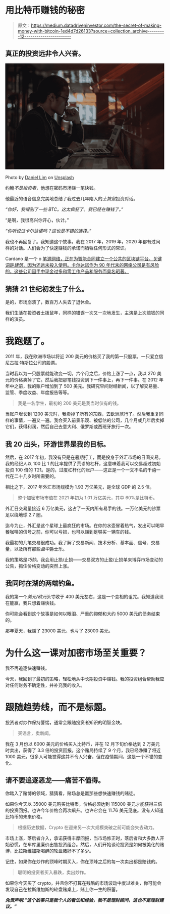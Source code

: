 # 用比特币赚钱的秘密

> 原文：<https://medium.datadriveninvestor.com/the-secret-of-making-money-with-bitcoin-1ed4d7d26133?source=collection_archive---------12----------------------->

## 真正的投资远非令人兴奋。

![](img/9ac7dee048c87584f3be0a1587331e3d.png)

Photo by [Daniel Lim](https://unsplash.com/@daniellim?utm_source=unsplash&utm_medium=referral&utm_content=creditCopyText) on [Unsplash](https://unsplash.com/t/business-work?utm_source=unsplash&utm_medium=referral&utm_content=creditCopyText)

约翰*不是投资者*，他想在密码市场赚一笔快钱。

他最近的语音信息完美地总结了我过去几年陷入的*土拨鼠*投资对话。

*“你好，我得到了一些 BTC。这太疯狂了。我已经在赚钱了。”*

“是啊，我很高兴你开心，伙计。”

*“你听说过卡尔达诺吗？这也是不错的选择。”*

我也不再回复了。我知道这个故事。我在 2017 年，2019 年，2020 年都有过同样的对话。人们会为了快速赚钱的承诺而牺牲任何形式的常识。

Cardano 是一个 o [笔源网络，正在为智能合同建立一个公共的区块链平台。关键词是*建筑*，因为还远未投入使用。卡尔达诺作为 90 年代末的网络公司是有风险的，这些公司因手中现金过多和零工作产品和服务而臭名昭著。](https://cardano.org/)

## 猜猜 21 世纪初发生了什么。

是的，市场崩溃了，数百万人失去了退休金。

我们生活在投资者土拨鼠年，同样的错误一次又一次地发生，主演是上次赔钱的同样的演员。

# 我跑题了。

2011 年，我在欧洲市场以将近 200 美元的价格买了我的第一只股票，一只爱立信尼古拉·特斯拉公司的股票。

当时我以为一只股票就能改变一切。六个月之后，价格上涨了一点，我以 270 美元的价格卖掉了它。然后我把那笔钱投资到下一件事上，再下一件事。在 2012 年年中之前，我的账户增加到了 500 美元。我研究早间财经新闻，以了解交易量、监管、季度收益、年度报告等等。

> 我是一名学生，最初的 200 美元是我当时仅有的钱。

当账户增长到 1200 美元时，我卖掉了所有的东西，去欧洲旅行了。然后我重复同样的事情，一遍又一遍。我会买入前景乐观、被低估的公司，几个月或几年后卖掉它们，获得利润，然后自己去意大利、俄罗斯或西班牙旅行一次。

## 我 20 出头，环游世界是我的目标。

然后，在 2017 年初，我没有只是在暑期打工，而是投身于外汇市场的日间交易。我的经纪人以 100 比 1 的比率提供了荒谬的杠杆，这意味着我可以交易超过初始投资 100 倍的 T21。是的，过度杠杆化的账户——这正是一个一文不名的千禧一代在二十几岁时所需要的。

相比之下，2017 年外汇市场规模为 1.93 万亿美元，是全球 GDP 的 2.5 倍。

> 整个加密市场市值在 2021 年初为 1.01 万亿美元，其中 60%是比特币。

外汇日交易量接近 6 万亿美元，这占了一天内所有易手的钱。一万亿美元的钞票足以绕地球 2.7 圈。

迄今为止，外汇是这个星球上最疯狂的市场。在你的水壶冒着热气，发出可以喝早餐咖啡的信号之前，你可以亏损，也可以赚到足够买一辆车的钱。

我最初的几笔交易很成功。我了解了交易新闻、技术分析、基本面、信号、交易量，以及所有那些*盘中*爵士乐。

我的策略是*巧妙*。我会用止损/止损——交易双方的止盈/止损单来博弈市场变动的公告，抓住价格变动的突然上涨。

## 我同时在湖的两端钓鱼。

我的第一个*美元/欧元*头寸收于 400 美元左右，这是一个变相的诅咒。我知道我现在能赢，我只想着赚快钱。

你可能会看到这个故事是如何以眼泪、严重的抑郁和大约 5000 美元的债务结束的。

那年夏天，我赚了 23000 美元，也亏了 23000 美元。

# 为什么这一课对加密市场至关重要？

我不再追逐快速赚钱。

今天，我回到了最初的策略，轻松地从中长期投资中赚钱。我的投资组合帮助我应对任何财务不确定性，并补充我的收入。

# 跟随趋势线，而不是标题。

投资者对炒作保持警惕，通常会跟随投资者知识的明智金块。

> 买谣言，卖新闻。

我在 3 月份以 6000 美元的价格买入比特币，并在 12 月下旬价格达到 2 万美元时卖出，获得了 3.3 倍的投资回报。这个赌局持续了 9 个月，我已经净赚了将近 1000 美元，很多人可能觉得这并不令人兴奋，但在疫情期间，这是一个不错的变化。

## 请不要追逐恶龙——痛苦不值得。

你踏入了赌博的领域，猜猜看，赌场总是赢那些想快速赚钱的赌徒。

如果你今天以 35000 美元购买比特币，价格必须达到 115000 美元才能获得三倍的投资回报。也许今年价格会再次飙升。也许它会在 11.76 美元见底。没有人知道比特币的未来价格。

> 根据历史数据，Crypto 在迎来另一次大规模突破之前可能会失去动力。

市场上涨，落后者介入，承诺获得丰厚回报，当市场修正时，落后者和大多数人开始恐慌，在车库里廉价出售投资组合。然后，人们开始谈论投资是如何被美化的赌博，比拉斯维加斯喝醉的轮盘赌好不了多少。

记住，如果你在炒作的顶峰时期买入，你在顶峰之后的每一次卖出都是赔钱的。

> 聪明的投资者买入暴跌，卖出炒作。

如果你今天买了 crypto，并且你不打算在残酷的市场波动中度过难关，你可能会发现自己在拉斯维加斯的轮盘赌桌上，赌上你一生的积蓄。

***免责声明:“这个故事只是我个人的看法和经验，我不是理财顾问，这也不是理财建议。”***